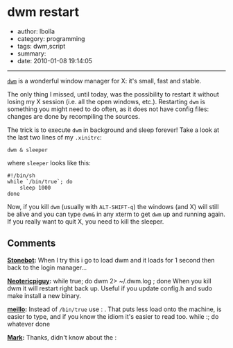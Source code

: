 # dwm restart

- author: lbolla
- category: programming
- tags: dwm,script
- summary: 
- date: 2010-01-08 19:14:05

----------------

[`dwm`][1] is a wonderful window manager for X: it's small, fast and stable.

The
only thing I missed, until today, was the possibility to restart it without
losing my X session (i.e. all the open windows, etc.). Restarting `dwm` is
something you might need to do often, as it does not have config files: changes
are done by recompiling the sources.

The trick is to execute `dwm` in background
and sleep forever! Take a look at the last two lines of my `.xinitrc`:

    dwm & sleeper

where `sleeper` looks like this:

    #!/bin/sh
    while `/bin/true`; do
        sleep 1000
    done

Now, if you kill `dwm` (usually with `ALT-SHIFT-q`) the windows (and X) will
still be alive and you can type `dwm&` in any xterm to get `dwm` up and running
again. If you really want to quit X, you need to kill the sleeper. 

   [1]: http://dwm.suckless.org/

## Comments

**[Stonebot](#68 "2010-01-28 22:58:43"):** When I try this i go to load dwm and it loads for 1 second then back to the login manager...

**[Neotericpiguy](#69 "2010-03-02 01:39:45"):** while true; do dwm 2> ~/.dwm.log ; done When you kill dwm it will restart right back up. Useful if you update config.h and sudo make install a new binary.

**[meillo](#70 "2010-10-14 21:25:20"):** Instead of `/bin/true` use : . That puts less load onto the machine, is easier to type, and if you know the idiom it's easier to read too. while :; do whatever done

**[Mark](#71 "2010-10-15 09:16:56"):** Thanks, didn't know about the :

